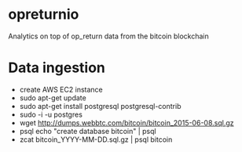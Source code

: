 # opreturnio
Analytics on top of op_return data from the bitcoin blockchain

# Data ingestion

- create AWS EC2 instance
- sudo apt-get update
- sudo apt-get install postgresql postgresql-contrib
- sudo -i -u postgres
- wget http://dumps.webbtc.com/bitcoin/bitcoin_2015-06-08.sql.gz
- psql echo "create database bitcoin" | psql
- zcat bitcoin_YYYY-MM-DD.sql.gz | psql bitcoin
